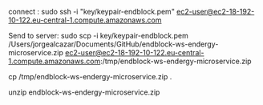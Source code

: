  
connect :
sudo ssh -i "key/keypair-endblock.pem" ec2-user@ec2-18-192-10-122.eu-central-1.compute.amazonaws.com


Send to server:
sudo scp -i key/keypair-endblock.pem /Users/jorgealcazar/Documents/GitHub/endblock-ws-endergy-microservice.zip ec2-user@ec2-18-192-10-122.eu-central-1.compute.amazonaws.com:/tmp/endblock-ws-endergy-microservice.zip

cp /tmp/endblock-ws-endergy-microservice.zip .

unzip endblock-ws-endergy-microservice.zip